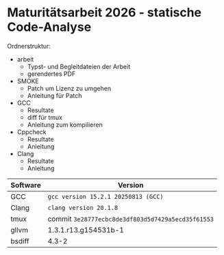 # Maturitätsarbeit 2026 - statische Code-Analyse  
  
Ordnerstruktur:
* arbeit
  * Typst- und Begleitdateien der Arbeit
  * gerendertes PDF
* SMOKE
  * Patch um Lizenz zu umgehen
  * Anleitung für Patch
* GCC
  * Resultate
  * diff für tmux
  * Anleitung zum kompilieren
* Cppcheck
    * Resultate
    * Anleitung
* Clang
    * Resultate
    * Anleitung

| Software | Version |
| --- | --- |
| GCC | `gcc version 15.2.1 20250813 (GCC)` |
| Clang | `clang version 20.1.8` |
| tmux | commit `3e28777ecbc8de3df803d5d7429a5ecd35f61553` |
| gllvm | 1.3.1.r13.g154531b-1 |
| bsdiff | 4.3-2 |
